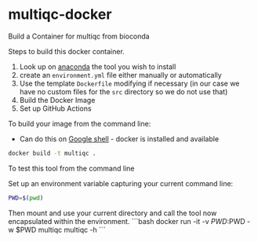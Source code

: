 # multiqc-docker
Build a Container for multiqc from bioconda

Steps to build this docker container.
1. Look up on [anaconda](https://anaconda.org/) the tool you wish to install
2. create an `environment.yml` file either manually or automatically
3. Use the template `Dockerfile` modifying if necessary (in our case we have no custom files for the `src` directory so we do not use that)
4. Build the Docker Image
5. Set up GitHub Actions

To build your image from the command line:
* Can do this on [Google shell](https://shell.cloud.google.com) - docker is installed and available

```bash
docker build -t multiqc .
```

To test this tool from the command line 

Set up an environment variable capturing your current command line:
```bash
PWD=$(pwd)
```

Then mount and use your current directory and call the tool now encapsulated within the environment.
\```bash
docker run -it -v $PWD:$PWD -w $PWD multiqc multiqc -h
\```
